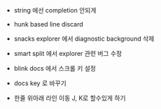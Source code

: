 - string 에선 completion 안되게 
- hunk based line discard
- snacks explorer 에서 diagnostic background 삭제

- smart split 에서 explorer 관련 버그 수정

- blink docs 에서 스크롤 키 설정
- docs key <S-d>로 바꾸기
- 한줄 위아래 라인 이동 J, K로 할수있게 하기

